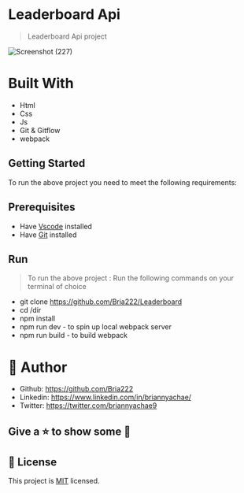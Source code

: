 # Leaderboard Api
> Leaderboard Api project


![Screenshot (227)](https://user-images.githubusercontent.com/64264883/168248930-96eb148b-48d3-4e51-8da4-2b74c0560791.png)




# Built With

- Html
- Css
- Js
- Git & Gitflow
- webpack 



## Getting Started
To run the above project you need to meet the following requirements:
## Prerequisites
- Have [Vscode](https://code.visualstudio.com/) installed 
- Have [Git](https://git-scm.com/) installed

## Run
> To run the above project :
> Run the following commands on your terminal of choice

- git clone <https://github.com/Bria222/Leaderboard>
- cd /dir
- npm install
- npm run dev - to spin up local webpack server
- npm run build - to build webpack
  


# 🤵 Author
- Github: https://github.com/Bria222
- Linkedin: https://www.linkedin.com/in/briannyachae/
- Twitter: https://twitter.com/briannyachae9
  
##  Give a ⭐ to show some 🤟

## 📝 License

This project is [MIT](LICENSE) licensed.

